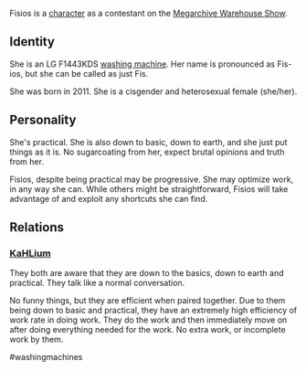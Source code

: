 Fisios is a [character](../Characters.md) as a contestant on the [Megarchive Warehouse Show](../../Megarchive%20Warehouse%20Show/Megarchive%20Warehouse%20Show.md).

## Identity

She is an LG F1443KDS [washing machine](Washing%20Machines.md). Her name is pronounced as Fis-ios, but she can be called as just Fis.

She was born in 2011. She is a cisgender and heterosexual female (she/her).

## Personality
She's practical. She is also down to basic, down to earth, and she just put things as it is. No sugarcoating from her, expect brutal opinions and truth from her.

Fisios, despite being practical may be progressive. She may optimize work, in any way she can. While others might be straightforward, Fisios will take advantage of and exploit any shortcuts she can find.

## Relations 
### [KaHLium](KaHLium.md)
They both are aware that they are down to the basics, down to earth and practical. They talk like a normal conversation.

No funny things, but they are efficient when paired together. Due to them being down to basic and practical, they have an extremely high efficiency of work rate in doing work. They do the work and then immediately move on after doing everything needed for the work. No extra work, or incomplete work by them.

#washingmachines 